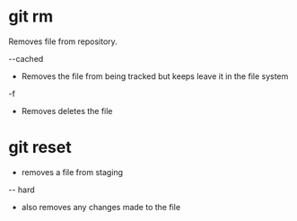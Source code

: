 # git rm

Removes file from repository.

--cached

* Removes the file from being tracked but keeps leave it in the file system

-f

* Removes deletes the file

# git reset <fileName>

* removes a file from staging

-- hard

* also removes any changes made to the file
